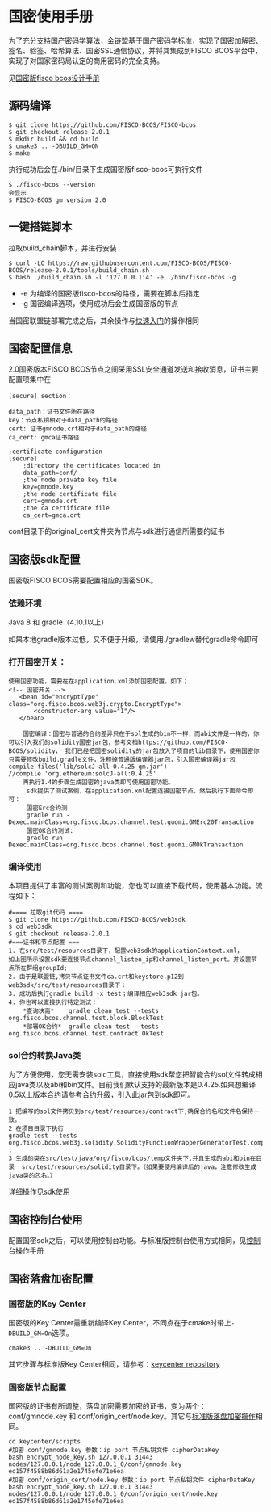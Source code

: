 # 国密使用手册

为了充分支持国产密码学算法，金链盟基于国产密码学标准，实现了国密加解密、签名、验签、哈希算法、国密SSL通信协议，并将其集成到FISCO BCOS平台中，实现了对国家密码局认定的商用密码的完全支持。

见[国密版fisco bcos设计手册](../design/features/guomi.md)

## 源码编译

```
$ git clone https://github.com/FISCO-BCOS/FISCO-bcos
$ git checkout release-2.0.1
$ mkdir build && cd build
$ cmake3 .. -DBUILD_GM=ON
$ make
```
执行成功后会在./bin/目录下生成国密版fisco-bcos可执行文件
```
$ ./fisco-bcos --version
会显示
$ FISCO-BCOS gm version 2.0
```

## 一键搭链脚本

拉取build_chain脚本，并进行安装
```
$ curl -LO https://raw.githubusercontent.com/FISCO-BCOS/FISCO-BCOS/release-2.0.1/tools/build_chain.sh
$ bash ./build_chain.sh -l '127.0.0.1:4' -e ./bin/fisco-bcos -g
```

* -e 为编译的国密版fisco-bcos的路径，需要在脚本后指定
* -g 国密编译选项，使用成功后会生成国密版的节点

当国密联盟链部署完成之后，其余操作与[快速入门](./hello_world.md)的操作相同

## 国密配置信息

2.0国密版本FISCO BCOS节点之间采用SSL安全通道发送和接收消息，证书主要配置项集中在

```shell
[secure] section：

data_path：证书文件所在路径
key：节点私钥相对于data_path的路径
cert: 证书gmnode.crt相对于data_path的路径
ca_cert: gmca证书路径

;certificate configuration
[secure]
    ;directory the certificates located in
    data_path=conf/
    ;the node private key file
    key=gmnode.key
    ;the node certificate file
    cert=gmnode.crt
    ;the ca certificate file
    ca_cert=gmca.crt
```

conf目录下的original_cert文件夹为节点与sdk进行通信所需要的证书

## 国密版sdk配置

国密版FISCO BCOS需要配置相应的国密SDK。

### 依赖环境

Java 8 和 gradle（4.10.1以上）

如果本地gradle版本过低，又不便于升级，请使用./gradlew替代gradle命令即可

### 打开国密开关：

```shell
使用国密功能，需要在在application.xml添加国密配置，如下；
<!-- 国密开关 -->
​   <bean id="encryptType" class="org.fisco.bcos.web3j.crypto.EncryptType">
​       <constructor-arg value="1"/>
​   </bean>

​    国密编译：国密与普通的合约差异只在于sol生成的bin不一样，而abi文件是一样的，你可以引入我们的solidity国密jar包，参考文档https://github.com/FISCO-BCOS/solidity， 我们已经把国密solidity的jar包放入了项目的lib目录下，使用国密你只需要修改build.gradle文件，注释掉普通版编译器jar包，引入国密编译器jar包
​compile files('lib/solcJ-all-0.4.25-gm.jar')
​//compile 'org.ethereum:solcJ-all:0.4.25'
​    再执行1.4的步骤生成国密的java类即可使用国密功能。
​     sdk提供了测试案例，在application.xml配置连接国密节点，然后执行下面命令即可：
​     国密Erc合约测
​     gradle run -Dexec.mainClass=org.fisco.bcos.channel.test.guomi.GMErc20Transaction
​     国密OK合约测试:
​     gradle run -Dexec.mainClass=org.fisco.bcos.channel.test.guomi.GMOkTransaction
```

### 编译使用

  本项目提供了丰富的测试案例和功能，您也可以直接下载代码，使用基本功能。流程如下：

```shell
#==== 拉取git代码 ====
$ git clone https://github.com/FISCO-BCOS/web3sdk
$ cd web3sdk
$ git checkout release-2.0.1
#===证书和节点配置 ===
1. 在src/test/resources目录下，配置web3sdk的applicationContext.xml，
如上图所示设置sdk要连接节点channel_listen_ip和channel_listen_port。并设置节点所在群组groupId;
2. 由于是联盟链,拷贝节点证书文件ca.crt和keystore.p12到web3sdk/src/test/resources目录下；
3. 成功后执行gradle build -x test；编译相应web3sdk jar包。
4. 你也可以直接执行特定测试：
    *查询块高*    gradle clean test --tests  org.fisco.bcos.channel.test.block.BlockTest
​    *部署OK合约*  gradle clean test --tests  org.fisco.bcos.channel.test.contract.OkTest
```

### sol合约转换Java类

为了方便使用，您无需安装solc工具，直接使用sdk帮您把智能合约sol文件转成相应java类以及abi和bin文件。目前我们默认支持的最新版本是0.4.25.如果想编译0.5以上版本合约请参考[合约升级](https://github.com/tbocek/solcJ)，引入此jar包到sdk即可。

```shell
1 把编写的sol文件拷贝到src/test/resources/contract下,确保合约名和文件名保持一致。
​2 在项目目录下执行
​gradle test --tests org.fisco.bcos.web3j.solidity.SolidityFunctionWrapperGeneratorTest.compileSolFilesToJavaTest ;
​3 生成的类在src/test/java/org/fisco/bcos/temp文件夹下,并且生成的abi和bin在目录  src/test/resources/solidity目录下。（如果要使用编译后的java，注意修改生成java类的包名。）
```

详细操作见[sdk使用](../api/sdk.html)

## 国密控制台使用

配置国密sdk之后，可以使用控制台功能。与标准版控制台使用方式相同，见[控制台操作手册](../manual/console.md)

## 国密落盘加密配置

### 国密版的Key Center

国密版的Key Center需重新编译Key Center，不同点在于cmake时带上``` -DBUILD_GM=On ```选项。

``` shell
cmake3 .. -DBUILD_GM=On
```

其它步骤与标准版Key Center相同，请参考：[keycenter repository](https://github.com/FISCO-BCOS/keycenter)

### 国密版节点配置

国密版的证书有所调整，落盘加密需要加密的证书，变为两个：conf/gmnode.key 和 conf/origin_cert/node.key。其它与[标准版落盘加密操作](./disk_encryption.md)相同。

``` shell
cd keycenter/scripts
#加密 conf/gmnode.key 参数：ip port 节点私钥文件 cipherDataKey
bash encrypt_node_key.sh 127.0.0.1 31443 nodes/127.0.0.1/node_127.0.0.1_0/conf/gmnode.key ed157f4588b86d61a2e1745efe71e6ea 
#加密 conf/origin_cert/node.key 参数：ip port 节点私钥文件 cipherDataKey
bash encrypt_node_key.sh 127.0.0.1 31443 nodes/127.0.0.1/node_127.0.0.1_0/conf/origin_cert/node.key ed157f4588b86d61a2e1745efe71e6ea 
```